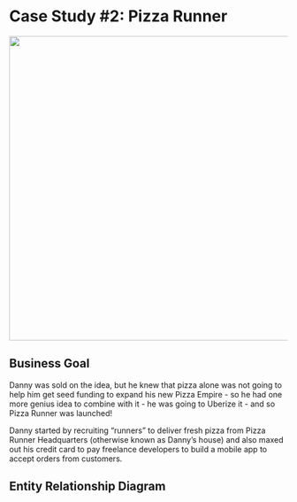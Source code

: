 # Case Study #2: Pizza Runner
<img src = "https://github.com/joycemok/8-Week-SQL-Challenge/assets/107952129/5a39d0e3-120b-4e0e-ad78-70bdfcc5d83e" width = 550, height = 550>

## Business Goal 
Danny was sold on the idea, but he knew that pizza alone was not going to help him get seed funding to expand his new Pizza Empire - so he had one more genius idea to combine with it - he was going to Uberize it - and so Pizza Runner was launched!

Danny started by recruiting “runners” to deliver fresh pizza from Pizza Runner Headquarters (otherwise known as Danny’s house) and also maxed out his credit card to pay freelance developers to build a mobile app to accept orders from customers.

## Entity Relationship Diagram

